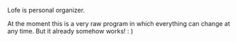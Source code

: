 Lofe is personal organizer.

At the moment this is a very raw program in which everything can change at any time. But it already somehow works! : )

